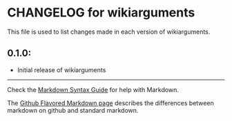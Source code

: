 # CHANGELOG for wikiarguments

This file is used to list changes made in each version of wikiarguments.

## 0.1.0:

* Initial release of wikiarguments

- - -
Check the [Markdown Syntax Guide](http://daringfireball.net/projects/markdown/syntax) for help with Markdown.

The [Github Flavored Markdown page](http://github.github.com/github-flavored-markdown/) describes the differences between markdown on github and standard markdown.

